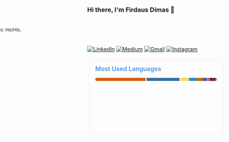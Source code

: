 ### Hi there, I'm Firdaus Dimas 👋

- 🔭 I’m currently a Job Seeker.
- 🌱 I’m currently learning Data Analytic & Data Science.
- 🤔 I’m looking for help with Data Analytic Job.
- 😄 Pronouns: He/His.
- ⚡ Fun fact: Always Smile in any situation.

<p>
  <a href="https://www.linkedin.com/in/firdaus-dimas-firdausdimas/" target="_blank"><img alt="LinkedIn" src="https://img.shields.io/badge/linkedin-%230077B5.svg?&style=for-the-badge&logo=linkedin&logoColor=white" /></a>   
  <a href="https://www.kaggle.com/firdausdimas" target="_blank"><img alt="Medium" src="https://img.shields.io/badge/Kaggle-2C8EBB?&style=for-the-badge&logo=kaggle&logoColor=white" /></a>  
  <a href="mailto:firdausdimasss95@gmail.com" target="_blank"><img alt="Gmail" src="https://img.shields.io/badge/gmail-D14836?&style=for-the-badge&logo=gmail&logoColor=white"/></a> 
  <a href="https://www.instagram.com/muhfirdaus20/" target="_blank"><img alt="Instagram" src="https://img.shields.io/badge/instagram-%23E4405F.svg?&style=for-the-badge&logo=instagram&logoColor=white" /></a>    
</p>
   
<svg width="360" height="210" xmlns="http://www.w3.org/2000/svg">
<style>
svg {
  font-family: -apple-system, BlinkMacSystemFont, Segoe UI, Helvetica, Arial, sans-serif, Apple Color Emoji, Segoe UI Emoji;
  font-size: 14px;
  line-height: 21px;
}
#background {
  width: calc(100% - 10px);
  height: calc(100% - 10px);
  fill: #00000000;
  stroke: #8B8B8B22;
  stroke-width: 1px;
  rx: 6px;
  ry: 6px;
}
foreignObject {
  width: calc(100% - 10px - 32px);
  height: calc(100% - 10px - 24px);
}
h2 {
  margin-top: 0;
  margin-bottom: 0.75em;
  line-height: 24px;
  font-size: 16px;
  font-weight: 600;
  color: rgb(72, 148, 224);
  fill: rgb(72, 148, 224);
}
ul {
  list-style: none;
  padding-left: 0;
  margin-top: 0;
  margin-bottom: 0;
}
li {
  display: inline-flex;
  font-size: 12px;
  margin-right: 2ch;
  align-items: center;
  flex-wrap: nowrap;
  transform: translateX(-500%);
  animation-duration: 1s;
  animation-name: slideIn;
  animation-function: ease-in-out;
  animation-fill-mode: forwards;
}
@keyframes slideIn {
  to {
    transform: translateX(0);
  }
}
div.ellipsis {
  height: 100%;
  overflow: hidden;
  text-overflow: ellipsis;
}
.octicon {
  fill: rgb(248, 96, 105);
  margin-right: 0.5ch;
  vertical-align: top;
}
.progress {
  display: flex;
  height: 8px;
  overflow: hidden;
  background-color: #00000000;
  border-radius: 6px;
  outline: 1px solid transparent;
  margin-bottom: 1em;
}
.lang {
  font-weight: 600;
  margin-right: 4px;
  color: rgb(135, 135, 135);
}
.percent {
  color: rgb(150,150,150)
}
</style>
<g>
<rect x="5" y="5" id="background" />
<g>
<foreignObject x="21" y="17" width="318" height="176">
<div xmlns="http://www.w3.org/1999/xhtml" class="ellipsis">

<h2>Most Used Languages</h2>

<div>
<span class="progress">
<span style="background-color: #DA5B0B;width: 41.230%;margin-right: 0.841%;" class="progress-item"></span><span style="background-color: #3572A5;width: 27.212%;margin-right: 0.555%;" class="progress-item"></span><span style="background-color: #f1e05a;width: 7.083%;margin-right: 0.145%;" class="progress-item"></span><span style="background-color: #198CE7;width: 5.673%;margin-right: 0.116%;" class="progress-item"></span><span style="background-color: #b07219;width: 5.563%;margin-right: 0.114%;" class="progress-item"></span><span style="background-color: #4F5D95;width: 3.722%;margin-right: 0.076%;" class="progress-item"></span><span style="background-color: #c6538c;width: 1.890%;margin-right: 0.039%;" class="progress-item"></span><span style="background-color: #1d365d;width: 1.624%;margin-right: 0.033%;" class="progress-item"></span><span style="background-color: #a91e50;width: 1.475%;margin-right: 0.030%;" class="progress-item"></span><span style="background-color: #701516;width: 0.773%;margin-right: 0.016%;" class="progress-item"></span><span style="background-color: #563d7c;width: 0.621%;margin-right: 0.013%;" class="progress-item"></span><span style="background-color: #e34c26;width: 0.525%;margin-right: 0.011%;" class="progress-item"></span><span style="background-color: #89e051;width: 0.496%;margin-right: 0.010%;" class="progress-item"></span><span style="background-color: #878787;width: 0.115%;margin-right: 0.000%;" class="progress-item"></span>
</span>
</div>

<ul>

<li style="animation-delay: 450ms;">
<svg xmlns="http://www.w3.org/2000/svg" class="octicon" style="fill:#198CE7;"
viewBox="0 0 16 16" version="1.1" width="16" height="16"><path
fill-rule="evenodd" d="M8 4a4 4 0 100 8 4 4 0 000-8z"></path></svg>
<span class="lang">R</span>
<span class="percent">42.07%</span>
</li>
  

<li style="animation-delay: 0ms;">
<svg xmlns="http://www.w3.org/2000/svg" class="octicon" style="fill:#DA5B0B;"
viewBox="0 0 16 16" version="1.1" width="16" height="16"><path
fill-rule="evenodd" d="M8 4a4 4 0 100 8 4 4 0 000-8z"></path></svg>
<span class="lang">MySQL</span>
<span class="percent">27.77%</span>
</li>
  
  
<li style="animation-delay: 150ms;">
<svg xmlns="http://www.w3.org/2000/svg" class="octicon" style="fill:#3572A5;"
viewBox="0 0 16 16" version="1.1" width="16" height="16"><path
fill-rule="evenodd" d="M8 4a4 4 0 100 8 4 4 0 000-8z"></path></svg>
<span class="lang">Python</span>
<span class="percent">5.79%</span>
</li>


</ul>

</div>
</foreignObject>
</g>
</g>
</svg>
